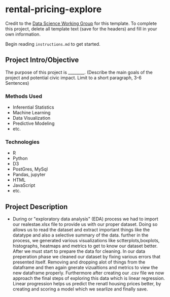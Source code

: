 # rental-pricing-explore

Credit to the [Data Science Working Group](http://datascience.codeforsanfrancisco.org) for this template. To complete this project, delete all template text (save for the headers) and fill in your own information.

Begin reading `instructions.md` to get started.

## Project Intro/Objective
The purpose of this project is ________. (Describe the main goals of the project and potential civic impact. Limit to a short paragraph, 3-6 Sentences)

### Methods Used
* Inferential Statistics
* Machine Learning
* Data Visualization
* Predictive Modeling
* etc.

### Technologies
* R 
* Python
* D3
* PostGres, MySql
* Pandas, jupyter
* HTML
* JavaScript
* etc. 

## Project Description
* During or "exploratory data analysis" (EDA) process we had to import our realestae.xlsx file to provide us with our proper dataset. Doing so allows us to read the dataset and extract important things like the datatype and also a selective summary of the data. further in the process, we generated various visualizations like sctterplots,boxplots, histographs, heatmaps and metrics to get to know our dataset better. After we must start to prepare the data for cleaning. In our data preperation phase we cleaned our dataset by fixing various errors that presented itself. Removing and dropping alot of things from the dataframe and then again gnerate vizualtions and metrics to view the new dataframe properly. Furthermore after creating our .csv file we now approach the final steps of exploring this data which is linear regression. Linear progression helps us predict the renatl housing prices better, by creating and scoring a model which we searlize and finally save.
